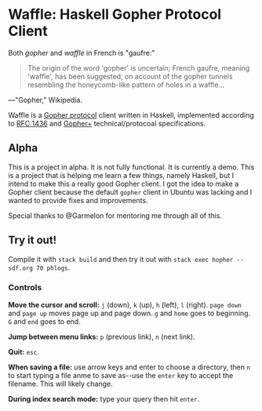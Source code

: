 # Waffle: Haskell Gopher Protocol Client

Both _gopher_ and _waffle_ in French is "gaufre:"

> The origin of the word 'gopher' is uncertain; French gaufre, meaning
> 'waffle', has been suggested, on account of the gopher tunnels resembling the
> honeycomb-like pattern of holes in a waffle…

—"Gopher," Wikipedia.

Waffle is a
[Gopher protocol](https://en.wikipedia.org/wiki/Gopher_%28protocol%29) client written
in Haskell, implemented according to
[RFC 1436](https://tools.ietf.org/html/rfc1436) and
[Gopher+](https://gopher.floodgap.com/gopher/gw?a=gopher%3A%2F%2Fgopher.floodgap.com%2F0%2Fgopher%2Ftech%2Fgopherplus.txt)
technical/protocoal specifications.

## Alpha

This is a project in alpha. It is not fully functional. It is currently a demo.
This is a project that is helping me learn a few things, namely Haskell, but I
intend to make this a really good Gopher client. I got the idea to make a
Gopher client because the default `gopher` client in Ubuntu was lacking and I
wanted to provide fixes and improvements.

Special thanks to @Garmelon for mentoring me through all of this.

## Try it out!

Compile it with `stack build` and then try it out with
`stack exec hopher -- sdf.org 70 phlogs`.

### Controls

**Move the cursor and scroll:** `j` (down), `k` (up), `h` (left), `l` (right).
`page down` and `page up` moves page up and page down. `g` and `home` goes to
beginning.  `G` and `end` goes to end. 

**Jump between menu links:** `p` (previous link), `n` (next link).

**Quit:** `esc`.

**When saving a file:** use arrow keys and enter to choose a directory, then
`n` to start typing a file anme to save as--use the `enter` key to accept the
filename. This will likely change.

**During index search mode:** type your query then hit `enter`.
